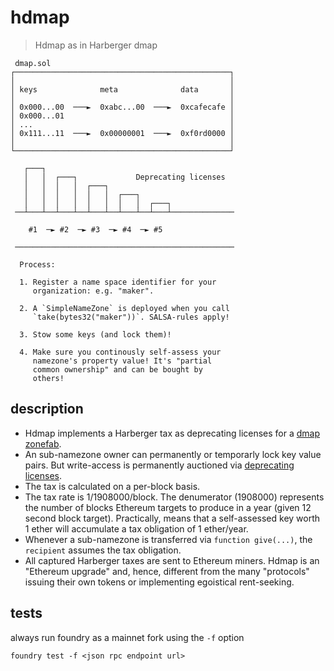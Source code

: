 # hdmap

> Hdmap as in Harberger dmap

```
 dmap.sol
┌────────────────────────────────────────────────┐
│                                                │
│ keys              meta              data       │
│                                                │
│ 0x000...00  ───►  0xabc...00  ───►  0xcafecafe │
│ 0x000...01                                     │
│ ...                                            │
│ 0x111...11  ───►  0x00000001  ───►  0xf0rd0000 │
│                                                │
└────────────────────────────────────────────────┘

   ┌───┐
   │   │  ┌───┐             Deprecating licenses
   │   │  │   │  ┌───┐
   │   │  │   │  │   │  ┌───┐
   │   │  │   │  │   │  │   │  ┌───┐
 ──┴───┴──┴───┴──┴───┴──┴───┴──┴───┴──────────────

    #1  ─► #2  ─► #3  ─► #4  ─► #5

 ─────────────────────────────────────────────────

  Process:

  1. Register a name space identifier for your
     organization: e.g. "maker".

  2. A `SimpleNameZone` is deployed when you call
     `take(bytes32("maker"))`. SALSA-rules apply!

  3. Stow some keys (and lock them)!

  4. Make sure you continously self-assess your
     namezone's property value! It's "partial
     common ownership" and can be bought by
     others!
```

## description

- Hdmap implements a Harberger tax as deprecating licenses for a
  [dmap](https://github.com/dapphub/dmap)
  [zonefab](https://github.com/dmfxyz/zonefab).
- An sub-namezone owner can permanently or temporarly lock key value pairs.
  But write-access is permanently auctioned via [deprecating
  licenses](https://anthonyleezhang.github.io/pdfs/dl.pdf).
- The tax is calculated on a per-block basis.
- The tax rate is 1/1908000/block. The denumerator (1908000) represents the
  number of blocks Ethereum targets to produce in a year (given 12 second block
  target). Practically, means that a self-assessed key worth 1 ether will
  accumulate a tax obligation of 1 ether/year.
- Whenever a sub-namezone is transferred via `function give(...)`, the
  `recipient` assumes the tax obligation.
- All captured Harberger taxes are sent to Ethereum miners. Hdmap is an
  "Ethereum upgrade" and, hence, different from the many "protocols" issuing
  their own tokens or implementing egoistical rent-seeking.

## tests

always run foundry as a mainnet fork using the `-f` option

```shell
foundry test -f <json rpc endpoint url>
```
